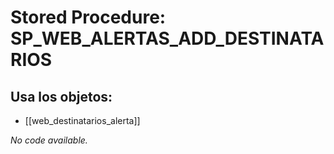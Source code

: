 # Stored Procedure: SP_WEB_ALERTAS_ADD_DESTINATARIOS

## Usa los objetos:
- [[web_destinatarios_alerta]]

*No code available.*
